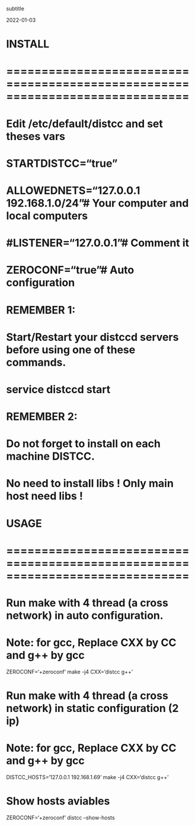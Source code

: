 subtitle

2022-01-03

INSTALL
=======

==============================================================================
==============================================================================

Edit /etc/default/distcc and set theses vars
============================================

STARTDISTCC=“true”
==================

ALLOWEDNETS=“127.0.0.1 192.168.1.0/24”\# Your computer and local computers
==========================================================================

\#LISTENER=“127.0.0.1”\# Comment it
===================================

ZEROCONF=“true”\# Auto configuration
====================================

REMEMBER 1:
===========

Start/Restart your distccd servers before using one of these commands.
======================================================================

service distccd start
=====================

REMEMBER 2:
===========

Do not forget to install on each machine DISTCC.
================================================

No need to install libs ! Only main host need libs !
====================================================

USAGE
=====

==============================================================================
==============================================================================

Run make with 4 thread (a cross network) in auto configuration.
===============================================================

Note: for gcc, Replace CXX by CC and g++ by gcc
===============================================

ZEROCONF=‘+zeroconf’ make -j4 CXX=‘distcc g++’

Run make with 4 thread (a cross network) in static configuration (2 ip)
=======================================================================

Note: for gcc, Replace CXX by CC and g++ by gcc
===============================================

DISTCC\_HOSTS=‘127.0.0.1 192.168.1.69’ make -j4 CXX=‘distcc g++’

Show hosts aviables
===================

ZEROCONF=‘+zeroconf’ distcc –show-hosts
